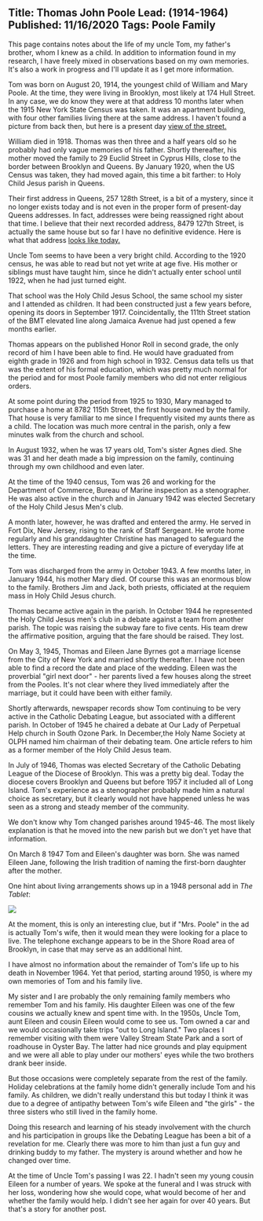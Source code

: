 Title: Thomas John Poole
Lead: (1914-1964)
Published: 11/16/2020
Tags: Poole Family
---
<p class="comment">This page contains notes about the life of my uncle Tom, my father's brother,
whom I knew as a child. In addition to information found in my research, I have
freely mixed in observations based on my own memories. It's also a work in progress
and I'll update it as I get more information.</p>

Tom was born on August 20, 1914, the youngest child of William and Mary Poole.
At the time, they were living in Brooklyn, most likely at 174 Hull Street. In
any case, we do know they were at that address 10 months later when the 1915
New York State Census was taken. It was an apartment building, with four other
families living there at the same address. I haven't found a picture from
back then, but here is a present day
[view of the street.](https://goo.gl/maps/rFXaYe1htdznqtpe9)

William died in 1918. Thomas was then three and a half years old so he probably
had only vague memories of his father. Shortly thereafter, his mother moved the
family to 29 Euclid Street in Cyprus Hills, close to the border between Brooklyn
and Queens. By January 1920, when the US Census was taken, they had moved again,
this time a bit farther: to Holy Child Jesus parish in Queens.

Their first address in Queens, 257 128th Street, is a bit of a mystery, since it
no longer exists today and is not even in the proper form of present-day Queens
addresses. In fact, addresses were being reassigned right about that time. I believe
that their next recorded address, 8479 127th Street, is actually the same house
but so far I have no definitive evidence. Here is what that address
[looks like today.](https://goo.gl/maps/8pXS2bU28dwk6fVr8)

Uncle Tom seems to have been a very bright child. According to the 1920 census,
he was able to read but not yet write at age five. His mother or siblings
must have taught him, since he didn't actually enter school until 1922, when
he had just turned eight.

That school was the Holy Child Jesus School, the same school my sister and I
attended as children. It had been constructed just a few years before, opening
its doors in September 1917. Coincidentally, the 111th Street station of the
BMT elevated line along Jamaica Avenue had just opened a few months earlier.

Thomas appears on the published Honor Roll in second grade, the only record
of him I have been able to find. He would have graduated from eighth grade
in 1926 and from high school in 1932. Census data tells us that was the extent
of his formal education, which was pretty much normal for the period and for
most Poole family members who did not enter religious orders.

At some point during the period from 1925 to 1930, Mary managed to purchase
a home at 8782 115th Street, the first house owned by the family. That house
is very familiar to me since I frequently visited my aunts there as a child.
The location was much more central in the parish, only a few minutes walk
from the church and school.

In August 1932, when he was 17 years old, Tom's sister Agnes died. She was 31
and her death made a big impression on the family, continuing through my own
childhood and even later.

At the time of the 1940 census, Tom was 26 and working for the Department
of Commerce, Bureau of Marine inspection as a stenographer. He was also active
in the church and in January 1942 was elected Secretary of the Holy Child Jesus
Men's club.

A month later, however, he was drafted and entered the army. He served in
Fort Dix, New Jersey, rising to the rank of Staff Sergeant. He wrote home
regularly and his granddaughter Christine has managed to safeguard the letters.
They are interesting reading and give a picture of everyday life at the time.

Tom was discharged from the army in October 1943. A few months later, in January
1944, his mother Mary died. Of course this was an enormous blow to the family.
Brothers Jim and Jack, both priests, officiated at the requiem mass in Holy Child
Jesus church.

Thomas became active again in the parish. In October 1944 he represented the Holy
Child Jesus men's club in a debate against a team from another parish. The topic
was raising the subway fare to five cents. His team drew the affirmative position,
arguing that the fare should be raised. They lost.

On May 3, 1945, Thomas and Eileen Jane Byrnes got a marriage license from the
City of New York and married shortly thereafter. I have not been able to find
a record the date and place of the wedding. Eileen was the proverbial "girl
next door" - her parents lived a few houses along the street from the Pooles.
It's not clear where they lived immediately after the marriage, but it could
have been with either family.

Shortly afterwards, newspaper records show Tom continuing to be very active in
the Catholic Debating League, but associated with a different parish. In October
of 1945 he chaired a debate at Our Lady of Perpetual Help church in South Ozone
Park. In December,the Holy Name Society at OLPH named him chairman of their
debating team. One article refers to him as a former member of the Holy Child
Jesus team.

In July of 1946, Thomas was elected Secretary of the Catholic Debating League
of the Diocese of Brooklyn. This was a pretty big deal. Today the diocese covers
Brooklyn and Queens but before 1957 it included all of Long Island. Tom's 
experience as a stenographer probably made him a natural choice as secretary,
but it clearly would not have happened unless he was seen as a strong and steady
member of the community.

We don't know why Tom changed parishes around 1945-46. The most likely explanation
is that he moved into the new parish but we don't yet have that information.

On March 8 1947 Tom and Eileen's daughter was born. She was named Eileen Jane,
following the Irish tradition of naming the first-born daughter after the mother.

One hint about living arrangements shows up in a 1948 personal add in _The Tablet_:

<div style="width: 540px; margin: 0 auto"><img src="/images/apartment-wanted.jpg"></div>

At the moment, this is only an interesting clue, but if "Mrs. Poole" in the ad is
actually Tom's wife, then it would mean they were looking for a place to live. The
telephone exchange appears to be in the Shore Road area of Brooklyn, in case that
may serve as an additional hint.

I have almost no information about the remainder of Tom's life up to his
death in November 1964. Yet that period, starting around 1950, is where my own memories
of Tom and his family live.

My sister and I are probably the only remaining family members who remember Tom
and his family. His daughter Eileen was one of the few cousins we actually knew and
spent time with. In the 1950s, Uncle Tom, aunt Eileen and cousin Eileen would come
to see us. Tom owned a car and we would occasionally take trips "out to Long Island."
Two places I remember visiting with them were Valley Stream State Park and a sort
of roadhouse in Oyster Bay. The latter had nice grounds and play equipment and we
were all able to play under our mothers' eyes while the two brothers drank beer inside.

But those occasions were completely separate from the rest of the family. Holiday
celebrations at the family home didn't generally include Tom and his family. As
children, we didn't really understand this but today I think it was due to a degree
of antipathy between Tom's wife Eileen and "the girls" - the three sisters who
still lived in the family home.

Doing this research and learning of his steady involvement with the church and his
participation in groups like the Debating League has been a bit of a revelation
for me. Clearly there was more to him than just a fun guy and drinking buddy to
my father. The mystery is around whether and how he changed over time.

At the time of Uncle Tom's passing I was 22. I hadn't seen my young cousin Eileen
for a number of years. We spoke at the funeral and I was struck with her loss,
wondering how she would cope, what would become of her and whether the family would
help. I didn't see her again for over 40 years. But that's a story for another post.
